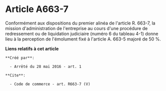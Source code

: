 # Article A663-7

Conformément aux dispositions du premier alinéa de l'article R. 663-7, la mission d'administration de l'entreprise au cours
d'une procédure de redressement ou de liquidation judiciaire (numéro 6 du tableau 4-1) donne lieu à la perception de
l'émolument fixé à l'article A. 663-5 majoré de 50 %.

**Liens relatifs à cet article**

	**Créé par**:

	  - Arrêté du 28 mai 2016 - art. 1

	**Cite**:

	  - Code de commerce - art. R663-7 (V)
